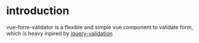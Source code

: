# introduction
vue-form-validator is a flexible and simple vue component to validate form, which is heavy inpired by
[jquery-validation](https://jqueryvalidation.org/)

